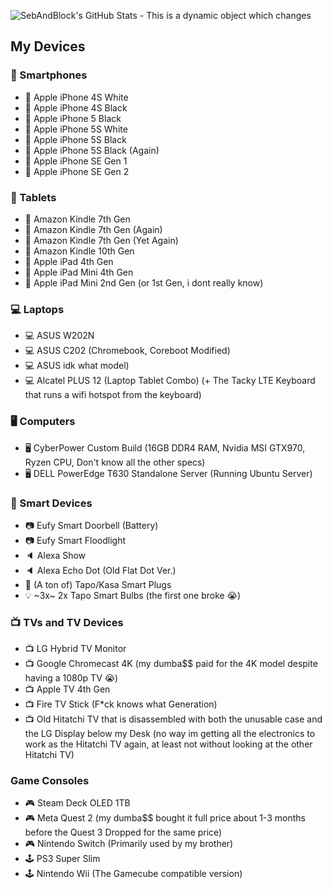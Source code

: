 ![SebAndBlock's GitHub Stats - This is a dynamic object which changes](https://github-readme-stats.vercel.app/api?username=SebAndBlocks&count_private=true&show_icons=true&include_all_commits=true&theme=radical&show=prs_merged)
## My Devices
### 📱 Smartphones
- 📱 Apple iPhone 4S White
- 📱 Apple iPhone 4S Black
- 📱 Apple iPhone 5 Black
- 📱 Apple iPhone 5S White
- 📱 Apple iPhone 5S Black
- 📱 Apple iPhone 5S Black (Again)
- 📱 Apple iPhone SE Gen 1
- 📱 Apple iPhone SE Gen 2
### 📱 Tablets
- 📱 Amazon Kindle 7th Gen
- 📱 Amazon Kindle 7th Gen (Again)
- 📱 Amazon Kindle 7th Gen (Yet Again)
- 📱 Amazon Kindle 10th Gen
- 📱 Apple iPad 4th Gen
- 📱 Apple iPad Mini 4th Gen
- 📱 Apple iPad Mini 2nd Gen (or 1st Gen, i dont really know)
### 💻 Laptops
- 💻 ASUS W202N
- 💻 ASUS C202 (Chromebook, Coreboot Modified)
- 💻 ASUS idk what model)
- 💻 Alcatel PLUS 12 (Laptop Tablet Combo) (+ The Tacky LTE Keyboard that runs a wifi hotspot from the keyboard)
### 🖥️ Computers
- 🖥️ CyberPower Custom Build (16GB DDR4 RAM, Nvidia MSI GTX970, Ryzen CPU, Don't know all the other specs)
- 🖥️ DELL PowerEdge T630 Standalone Server (Running Ubuntu Server)
### 📶 Smart Devices
- 📷 Eufy Smart Doorbell (Battery)
- 📷 Eufy Smart Floodlight
- 🔈 Alexa Show
- 🔈 Alexa Echo Dot (Old Flat Dot Ver.)
- 🔌 (A ton of) Tapo/Kasa Smart Plugs
- 💡 ~3x~ 2x Tapo Smart Bulbs (the first one broke 😭)
### 📺 TVs and TV Devices
- 📺 LG Hybrid TV Monitor
- 📺 Google Chromecast 4K (my dumba$$ paid for the 4K model despite having a 1080p TV 😭)
- 📺 Apple TV 4th Gen
- 📺 Fire TV Stick (F*ck knows what Generation)
- 📺 Old Hitatchi TV that is disassembled with both the unusable case and the LG Display below my Desk (no way im getting all the electronics to work as the Hitatchi TV again, at least not without looking at the other Hitatchi TV)
### Game Consoles
- 🎮 Steam Deck OLED 1TB
- 🎮 Meta Quest 2 (my dumba$$ bought it full price about 1-3 months before the Quest 3 Dropped for the same price)
- 🎮 Nintendo Switch (Primarily used by my brother)
- 🕹️ PS3 Super Slim
- 🕹️ Nintendo Wii (The Gamecube compatible version)
